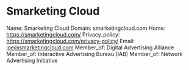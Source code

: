 
# Smarketing Cloud

Name: Smarketing Cloud
Domain: smarketingcloud.com
Home: https://smarketingcloud.com/
Privacy_policy: https://smarketingcloud.com/privacy-policy/
Email: joe@smarketingcloud.com
Member_of: Digital Advertising Alliance
Member_of: Interactive Advertising Bureau (IAB)
Member_of: Network Advertising Initiative
